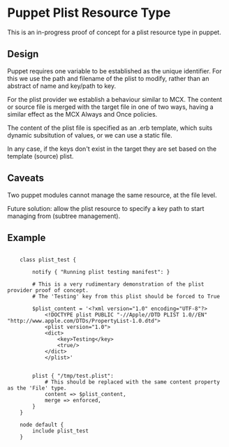 Puppet Plist Resource Type
==========================

This is an in-progress proof of concept for a plist resource type in puppet.

Design
------

Puppet requires one variable to be established as the unique identifier. For this we use
the path and filename of the plist to modify, rather than an abstract of name and key/path to key.

For the plist provider we establish a behaviour similar to MCX.
The content or source file is merged with the target file in one of two ways, having a similar effect as the MCX
Always and Once policies.

The content of the plist file is specified as an .erb template, which suits dynamic subsitution of values, or we can use
a static file.



In any case, if the keys don't exist in the target they are set based on the template (source) plist.

Caveats
-------

Two puppet modules cannot manage the same resource, at the file level.

Future solution: allow the plist resource to specify a key path to start managing from (subtree management).

Example
-------

```

    class plist_test {

        notify { "Running plist testing manifest": }

        # This is a very rudimentary demonstration of the plist provider proof of concept.
        # The 'Testing' key from this plist should be forced to True

        $plist_content = '<?xml version="1.0" encoding="UTF-8"?>
            <!DOCTYPE plist PUBLIC "-//Apple//DTD PLIST 1.0//EN" "http://www.apple.com/DTDs/PropertyList-1.0.dtd">
            <plist version="1.0">
            <dict>
                <key>Testing</key>
                <true/>
            </dict>
            </plist>'


        plist { "/tmp/test.plist":
            # This should be replaced with the same content property as the 'File' type.
            content => $plist_content,
            merge => enforced,
        }
    }

    node default {
	    include plist_test
    }
```

